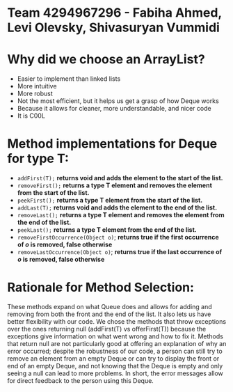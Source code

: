 # Team 4294967296 - Fabiha Ahmed, Levi Olevsky, Shivasuryan Vummidi

# Why did we choose an ArrayList?
- Easier to implement than linked lists
- More intuitive
- More robust
- Not the most efficient, but it helps us get a grasp of how Deque works
- Because it allows for cleaner, more understandable, and nicer code
- It is C00L

# Method implementations for Deque for type T:
- `addFirst(T);` **returns void and adds the element to the start of the list.**
- `removeFirst();` **returns a type T element and removes the element from the start of the list.**
- `peekFirst();` **returns a type T element from the start of the list.**
- `addLast(T);` **returns void and adds the element to the end of the list.**
- `removeLast();` **returns a type T element and removes the element from the end of the list.**
- `peekLast();` **returns a type T element from the end of the list.**
- `removeFirstOccurrence(Object o)`; **returns true if the first occurrence of *o* is removed, false otherwise**
- `removeLastOccurrence(Object o)`; **returns true if the last occurrence of *o* is removed, false otherwise**

# Rationale for Method Selection:
These methods expand on what Queue does and allows for adding and removing from both the front and the end of the list. It also lets us have better flexibility with our code. We chose the methods that throw exceptions over the ones returning null (addFirst(T) vs offerFirst(T)) because the exceptions give information on what went wrong and how to fix it. Methods that return null are not particularly good at offering an explanation of why an error occurred; despite the robustness of our code, a person can still try to remove an element from an empty Deque or can try to display the front or end of an empty Deque, and not knowing that the Deque is empty and only seeing a null can lead to more problems. In short, the error messages allow for direct feedback to the person using this Deque. 
